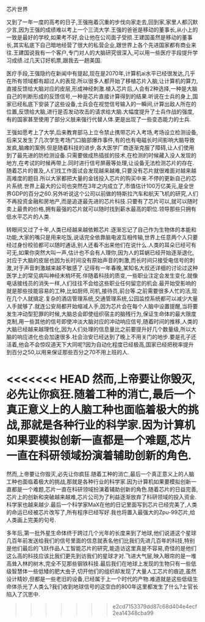 芯片世界


又到了一年一度的高考的日子,王强拖着沉重的步伐向家走去,回到家,家里人都沉默少言,因为王强的成绩难以考上一个三流大学.王强的爸爸是移动的董事长,从小上的一致是最好的学校,如果考不好,会让他在公司面子受损.王建国虽然是移动的董事长,其实私底下自己暗地经营了很大的私营企业,跟世界上各个先进国家都有商业来往.王建国说我有一个客户,专门对人的大脑研究很深入,可以用一些医疗手段提升学习成绩.过几天订好机票,跟我去一趟美国.

医疗手段,王强隐约在新闻中有提起,现在是2070年,计算机ai水平已经很发达,几乎在所有领域都有超过人的表现.所以很多人都开始了移植芯片入脑,让计算机的算力,直接反馈给大脑对应的皮层,形成神经刺激.植入芯片后,人会有2种选择,一种是大脑自己的判断形成的反馈信号,一种是芯片直接计算得到的结果.听说在士兵的身上,国家已经私底下安装了这些设备,士兵会在视觉信号输入的一瞬间,计算出敌人所在的位置,反馈给大脑,进行是否发动攻击的请求给大脑.大幅度提升了士兵作战的强度,有的国家甚至使用了部分义肢来强行代替人体.更是出现了一些变态能力的士兵.

王强如愿考上了大学,后来教育部马上立令禁止携带芯片入考场,考场设立检测设备,后来又发生了几次学生考场门口脑部爆炸事件,有的也有电磁长时间影响大脑导致发疯,脑瘫的案例.但是随着科技的进步,各大医学厂商逐渐克服了障碍,让人们使用到了最先进的防检测设备.只需要做成热插拔的技术,在检测的时候藏入没人发现的地方,在考试的时候再带上.同时进行信号屏蔽等处理,让设备无法检测芯片的存在.随着芯片的普及,人们找工作面试会发现越来越难,只要没有芯片就很难面对越来越高难度的题目.所以大家都把大量的金钱投入芯片的购买中来.不停的更新自己的芯片系统.世界上最大的公司也突然在3年之内成立了,市值估计100万亿美元,是全世界GDP的百分之60.另外听说这个公司以前做的特斯拉汽车和航天飞机的研究,人们不再投资金融和房地产,而是追逐最先进的芯片科技.只要有了芯片可以,就可以随时卖上最贵的价格,拥有最强的芯片就可以随时找到薪水最高的职位.领导那些只拥有低水平芯片的人类.

转眼间又过了十年,人类已经越来越依赖芯片.逐渐忘记了自己作为生物体的本能和功能,大家的嘴只是用来吃饭,说话完全依靠脑电波互相传输,世界上任意两个人只要经过身份校验都可以随时通话,别人还看不出来他们在说什么.人类的耳朵已经可有可无,如果你突然大叫一声,估计也不会有人理你,因为人的耳蜗已经开始逐渐退化,对应于大脑的皮层也因为长时间没有原始声音的刺激,而长时间只接受电信号的刺激,对于声音刺激越来越不敏感了.记得有一年春晚,某知名大叔还详细的讨论过这种医学上的常见病叫神经末梢坏死.伴随着科技的质变,一些职业注定会发生变化.就像电话接线员的消失一样,人们往往不会给这些职业任何留恋的机会.最开始受影响的就是那些技能容易的工种,比如厨师,司机,接待员,前台等.之前需要很多人忙的活,现在几个人就搞定.复杂的酒店管理系统,交通管理系统,公园监控系统都可以减少大量人手就够了.就连公安局都开始缩减人手,因为芯片会在每个人脑中设置提醒,当将要发生冲动型犯罪的时候,大脑总会即使组织宿主的脑残行为,保证生命体的最大限度克制,用一些其他的信号即使冲淡大脑对应的冲动响应信号,随着时间的推移,人类的大脑已经越来越理性化,因为人们处理的信息量比之前要提升好几个数量级,所以大脑的响应进化也会加速很多.社会治安已经达到了晚上不用关门的地步.要是孔子还活着,他会不会惊叹道天下大同呢?因为自动化程度已经极高,国家已经把税率提升到百分之50,以用来保证那些百分之70不用上班的人.

<<<<<<< HEAD
然而,上帝要让你毁灭,必先让你疯狂.随着工种的消亡,最后一个真正意义上的人脑工种也面临着极大的挑战,那就是各种行业的科学家.因为计算机如果要模拟创新一直都是一个难题,芯片一直在科研领域扮演着辅助创新的角色.
=======
然而,上帝要让你毁灭,必先让你疯狂.随着工种的消亡,最后一个真正意义上的人脑工种也面临着极大的挑战,那就是各种行业的科学家.因为计算机如果要模拟创新一直都是一个难题,芯片一直在科研领域扮演着辅助创新的角色.随着芯片的日益完善,芯片上的创新和突破越来越难,芯片公司为了利益逐渐放弃了科研领域的投入资金.科学家也越来越少.最后一个科学家MaX在他的日记里面写到芯片已经完美了,人类的命运已经被芯片改写了,所有程序已经写好.我也将置入最强大的Zpu-99芯片,给人类画上完美的句号.

多年后,第一批外星生命体终于跨过几个光年的长度来到了地球,他们说道这个星球几百年前发送给我们的信号里面的信息就表名他们比我们先进几百年的科技,特别是他们最后的飞跃作品人工智能芯片的研究,能造访这里真是不容易,奇怪的是他们这么高的科技应该比我们更先到访我们的星球才对.飞进大气层,映入眼帘的是一堆高耸入林的树木,完全不见那些钢铁科技.最后我们在地球上发现的生物只有一些低级智慧体一些低矮的肥大虫子,切开他们的组织却发现了大量人工芯片的痕迹,虽然设计精妙,但都是一些老旧的设备,已经属于上一个时代的产物.难道就是这些低级生命体杀光了人类么?我们收到地球信号的这空白的800年这里都发生了什么?士官长陷入了沉思中.
>>>>>>> e2cd7153379dd87c68d404e4ecf2ea14348cba99





























